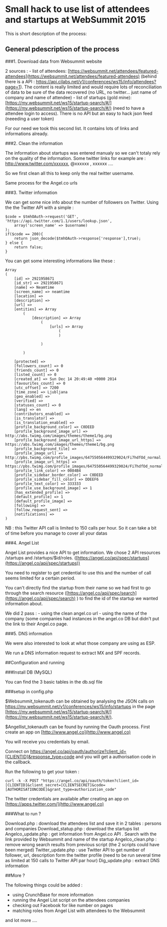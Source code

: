 # Small hack to use list of attendees and startups at WebSummit 2015

This is short description of the process: 

## General pdescription of the process

###1. Download data from Websummit website

2 sources : 
	- list of attendees: [https://websummit.net/attendees/featured-attendees](https://websummit.net/attendees/featured-attendees)  (behind there is a API : https://api.cilabs.net/v1/conferences/ws15/info/attendees?page=1). The content is really limited and would require lots of reconciliation of data to be sure of the data recovered (no URL, no twitter... just name of company and name of attendee)
	- list of startups (gold mine): [https://my.websummit.net/ws15/startup-search/#/](https://my.websummit.net/ws15/startup-search/#/) (need to have a attendee login to access). There is no API but an easy to hack json feed (neeeding a user token) 

For our need we took this second list. It contains lots of links and informations already.

###2. Clean the information

The information about startups was entered manualy so we can't totaly rely on the quality of the information. Some twitter links for example are : http://www.twitter.com/xxxxxx, @xxxxxx , xxxxxx .... 

So we first clean all this to keep only the real twitter username.

Same process for the Angel.co urls

###3. Twitter information

We can get some nice info about the number of followers on Twitter. 
Using the the Twitter API with a simple :

```
$code = $tmhOAuth->request('GET', 'https://api.twitter.com/1.1/users/lookup.json',
	array('screen_name' => $username)
);
if($code == 200){
	return json_decode($tmhOAuth->response['response'],true); 
} else {
	return false;
}
``` 

You can get some interesting informations like these : 

```
Array
(
    [id] => 2921958671
    [id_str] => 2921958671
    [name] => Neamtime
    [screen_name] => neamtime
    [location] => 
    [description] => 
    [url] => 
    [entities] => Array
        (
            [description] => Array
                (
                    [urls] => Array
                        (
                        )

                )

        )

    [protected] => 
    [followers_count] => 0
    [friends_count] => 0
    [listed_count] => 0
    [created_at] => Sun Dec 14 20:49:40 +0000 2014
    [favourites_count] => 0
    [utc_offset] => 7200
    [time_zone] => Ljubljana
    [geo_enabled] => 
    [verified] => 
    [statuses_count] => 0
    [lang] => en
    [contributors_enabled] => 
    [is_translator] => 
    [is_translation_enabled] => 
    [profile_background_color] => C0DEED
    [profile_background_image_url] => http://abs.twimg.com/images/themes/theme1/bg.png
    [profile_background_image_url_https] => https://abs.twimg.com/images/themes/theme1/bg.png
    [profile_background_tile] => 
    [profile_image_url] => http://pbs.twimg.com/profile_images/647550564499329024/Fi7hdfOd_normal.png
    [profile_image_url_https] => https://pbs.twimg.com/profile_images/647550564499329024/Fi7hdfOd_normal.png
    [profile_link_color] => 0084B4
    [profile_sidebar_border_color] => C0DEED
    [profile_sidebar_fill_color] => DDEEF6
    [profile_text_color] => 333333
    [profile_use_background_image] => 1
    [has_extended_profile] => 
    [default_profile] => 1
    [default_profile_image] => 
    [following] => 
    [follow_request_sent] => 
    [notifications] => 
)
```


NB : this Twitter API call is limited to 150 calls per hour. So it can take a bit of time before you manage to cover all your datas 

###4. Angel List 

Angel List provides a nice API to get information. We chose 2 API resources /startups and /startups/$id/roles. ([https://angel.co/api/spec/startups](https://angel.co/api/spec/startups))

You need to register to get credential to use this and the number of call seems limited for a certain period.

You can't directly find the startup from their name so we had first to go through the search resource ([https://angel.co/api/spec/search](https://angel.co/api/spec/search) ) to find the id of the startup we wanted information about.

We did 2 pass :
	- using the clean angel.co url 
	- using the name of the company (some companies had instances in the angel.co DB but didn't put the link to their Angel.co page.

###5. DNS information 

We were also interested to look at what those company are using as ESP. 

We run a DNS information request to extract MX and SPF records.

##Configuration and running 

###Install DB (MySQL)

You can find the 3 basic tables in the db.sql file

###setup in config.php

$Websummit_tokenauth can be obtained by analysing the JSON calls on https://my.websummit.net/v1/conferences/ws15/info/startups in the page [https://my.websummit.net/ws15/startup-search/#/](https://my.websummit.net/ws15/startup-search/#/). 

$Angellist_tokenauth can be found by running the Oauth process. First create an app on [http://www.angel.co](http://www.angel.co)

You will receive you credentials by email.

Connect on https://angel.co/api/oauth/authorize?client_id=[CLIENTID]&response_type=code and you will get a authorisation code in the callback.

Run the following to get your token :  
```
curl -k -X POST "https://angel.co/api/oauth/token?client_id=[CLIENTID]&client_secret=[CLIENTSECRET]&code=[AUTHORISATIONCODE]&grant_type=authorization_code"

```

The twitter credentials are available after creating an app on [https://apps.twitter.com/](http://www.angel.co)

###What to run ?

Download.php : download the attendees list and save it in 2 tables : persons and companies
Download_statup.php : download the startups list
Angelco_update.php : get information from Angel.co API . Search with the link provided by Websummit and name of the startup
Angelco_clean.php : remove wrong search results from previous script (the 2 scripts could have been merged)
Twitter_update.php : use Twitter API to get number of follower, url, description form the twitter profile (need to be run several time as limited at 150 calls to Twitter API par hour)
Dig_update.php : extract DNS information
 
##More ?

The following things could be added : 
 - using CrunchBase for more information 
 - running the Angel List script on the attendees companies
 - checking out Facebook for like number on pages
 - matching roles from Angel List with attendees to the Websummit

and lot more ....  

